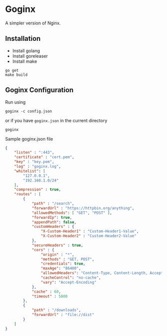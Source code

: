 # Goginx
A simpler version of Nginx.

## Installation
* Install golang
* Install goreleaser
* Install make
```shell
go get
make build
```

## Goginx Configuration
Run using
```shell
goginx -c config.json
```
or if you have ```goginx.json``` in the current directory
```shell
goginx
```
Sample goginx.json file
```json
{
    "listen" : ":443",
    "certificate" : "cert.pem",
    "key" : "key.pem",
    "log" : "goginx.log",
    "whitelist": [
        "127.0.0.1",
        "192.168.1.0/24"
    ],
    "compression" : true,
    "routes" : [
        {
            "path" : "/search",
            "forwardUrl" : "https://httpbin.org/anything",
            "allowedMethods": [ "GET", "POST" ],
            "forwardIp": true,
            "appendPath": false,
            "customHeaders" : {
                "X-Custom-Header1" : "Custom-Header1-Value",
                "X-Custom-Header2" : "Custom-Header2-Value"
            },
            "secureHeaders" : true,
            "cors" : {
                "origin" : "*",
                "methods" : "GET, POST",
                "credentials": true,
                "maxAge": "86400",
                "allowedHeaders": "Content-Type, Content-Length, Accept-Encoding, X-CSRF-Token, Authorization",
                "cacheControl": "no-cache",
                "vary": "Accept-Encoding"
            },
            "cache" : 60,
            "timeout" : 5000
        },
        {
            "path" : "/downloads",
            "forwardUrl" : "file://dist"
        }
    ]
}
```